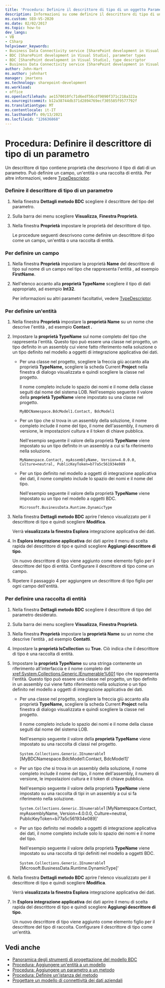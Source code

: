 ```yaml
---
title: 'Procedura: Definire il descrittore di tipo di un oggetto Parameter | Microsoft Docs'
description: Informazioni su come definire il descrittore di tipo di un parametro per un metodo nel modello BDC (Business Data Connectivity).
ms.custom: SEO-VS-2020
ms.date: 02/02/2017
ms.topic: how-to
dev_langs:
- VB
- CSharp
helpviewer_keywords:
- Business Data Connectivity service [SharePoint development in Visual Studio], type descriptor
- BDC [SharePoint development in Visual Studio], parameter types
- BDC [SharePoint development in Visual Studio], type descriptor
- Business Data Connectivity service [SharePoint development in Visual Studio], parameter types
author: John-Hart
ms.author: johnhart
manager: jmartens
ms.technology: sharepoint-development
ms.workload:
- office
ms.openlocfilehash: ae1570010fc71d6edf56cdf9090f371c218a322a
ms.sourcegitcommit: b12a38744db371d2894769ecf305585f9577792f
ms.translationtype: MT
ms.contentlocale: it-IT
ms.lasthandoff: 09/13/2021
ms.locfileid: "126636868"
---
```

# <a name="how-to-define-the-type-descriptor-of-a-parameter"></a>Procedura: Definire il descrittore di tipo di un parametro
  Un descrittore di tipo contiene proprietà che descrivono il tipo di dati di un parametro. Può definire un campo, un'entità o una raccolta di entità. Per altre informazioni, vedere [TypeDescriptor](/previous-versions/office/developer/sharepoint-2007/ms543392\(v\=office.12\)).

### <a name="to-define-the-type-descriptor-of-a-parameter"></a>Definire il descrittore di tipo di un parametro

1. Nella finestra **Dettagli metodo BDC** scegliere il descrittore del tipo del parametro.

2. Sulla barra dei menu scegliere **Visualizza**, **Finestra Proprietà**.

3. Nella finestra **Proprietà** impostare le proprietà del descrittore di tipo.

     Le procedure seguenti descrivono come definire un descrittore di tipo come un campo, un'entità o una raccolta di entità.

### <a name="to-define-a-field"></a>Per definire un campo

1. Nella finestra **Proprietà** impostare la proprietà **Name** del descrittore di tipo sul nome di un campo nel tipo che rappresenta l'entità , ad esempio **FirstName**.

2. Nell'elenco accanto alla **proprietà TypeName** scegliere il tipo di dati appropriato, ad esempio **Int32**.

     Per informazioni su altri parametri facoltativi, vedere [TypeDescriptor](/previous-versions/office/developer/sharepoint-2007/ms543392\(v\=office.12\)).

### <a name="to-define-an-entity"></a>Per definire un'entità

1. Nella finestra **Proprietà** impostare la **proprietà Name** su un nome che descrive l'entità , ad esempio **Contact .**

2. Impostare la **proprietà TypeName** sul nome completo del tipo che rappresenta l'entità. Questo tipo può essere una classe nel progetto, un tipo definito in un assembly cui viene fatto riferimento nella soluzione o un tipo definito nel modello a oggetti di integrazione applicativa dei dati.

    - Per una classe nel progetto, scegliere la freccia giù accanto alla proprietà **TypeName,** scegliere la scheda Current **Project** nella finestra di dialogo visualizzata e quindi scegliere la classe nel progetto.

         Il nome completo include lo spazio dei nomi e il nome della classe seguiti dal nome del sistema LOB. Nell'esempio seguente il valore della **proprietà TypeName** viene impostato su una classe nel progetto.

         `MyBDCNamespace.BdcModel1.Contact, BdcModel1`

    - Per un tipo che si trova in un assembly della soluzione, il nome completo include il nome del tipo, il nome dell'assembly, il numero di versione, le impostazioni cultura e il token di chiave pubblica.

         Nell'esempio seguente il valore della proprietà **TypeName** viene impostato su un tipo definito in un assembly a cui si fa riferimento nella soluzione.

         `MyNamespace.Contact, myAssemblyName, Version=4.0.0.0, Culture=neutral, PublicKeyToken=b77a5c561934e089`

    - Per un tipo definito nel modello a oggetti di integrazione applicativa dei dati, il nome completo include lo spazio dei nomi e il nome del tipo.

         Nell'esempio seguente il valore della proprietà **TypeName** viene impostato su un tipo nel modello a oggetti BDC.

         `Microsoft.BusinessData.Runtime.DynamicType`

3. Nella finestra **Dettagli metodo BDC** aprire l'elenco visualizzato per il descrittore di tipo e quindi scegliere **Modifica**.

     Verrà **visualizzata la finestra Esplora** integrazione applicativa dei dati.

4. In **Esplora integrazione applicativa** dei dati aprire il menu di scelta rapida del descrittore di tipo e quindi scegliere **Aggiungi descrittore di tipo**.

     Un nuovo descrittore di tipo viene aggiunto come elemento figlio per il descrittore del tipo di entità. Configurare il descrittore di tipo come un campo.

5. Ripetere il passaggio 4 per aggiungere un descrittore di tipo figlio per ogni campo dell'entità.

### <a name="to-define-a-collection-of-entities"></a>Per definire una raccolta di entità

1. Nella finestra **Dettagli metodo BDC** scegliere il descrittore di tipo del parametro desiderato.

2. Sulla barra dei menu scegliere **Visualizza**, **Finestra Proprietà**.

3. Nella finestra **Proprietà** impostare la **proprietà Name** su un nome che descrive l'entità , ad esempio **Contatti**.

4. Impostare la **proprietà IsCollection** su **True.** Ciò indica che il descrittore di tipo è una raccolta di entità.

5. Impostare la **proprietà TypeName** su una stringa contenente un riferimento all'interfaccia e il nome completo del <xref:System.Collections.Generic.IEnumerable%601> tipo che rappresenta l'entità. Questo tipo può essere una classe nel progetto, un tipo definito in un assembly cui viene fatto riferimento nella soluzione o un tipo definito nel modello a oggetti di integrazione applicativa dei dati.

   - Per una classe nel progetto, scegliere la freccia giù accanto alla proprietà **TypeName,** scegliere la scheda Current **Project** nella finestra di dialogo visualizzata e quindi scegliere la classe nel progetto.

      Il nome completo include lo spazio dei nomi e il nome della classe seguiti dal nome del sistema LOB.

      Nell'esempio seguente il valore della **proprietà TypeName** viene impostato su una raccolta di classi nel progetto.

      `System.Collections.Generic.IEnumerable`1 [MyBDCNamespace.BdcModel1.Contact, BdcModel1]'

   - Per un tipo che si trova in un assembly della soluzione, il nome completo include il nome del tipo, il nome dell'assembly, il numero di versione, le impostazioni cultura e il token di chiave pubblica.

      Nell'esempio seguente il valore della proprietà **TypeName** viene impostato su una raccolta di tipi in un assembly a cui si fa riferimento nella soluzione.

      `System.Collections.Generic.IEnumerable`1 [MyNamespace.Contact, myAssemblyName, Version=4.0.0.0, Culture=neutral, PublicKeyToken=b77a5c561934e089]'

   - Per un tipo definito nel modello a oggetti di integrazione applicativa dei dati, il nome completo include solo lo spazio dei nomi e il nome del tipo.

      Nell'esempio seguente il valore della proprietà **TypeName** viene impostato su una raccolta di tipi definiti nel modello a oggetti BDC.

      `System.Collections.Generic.IEnumerable`1 [Microsoft.BusinessData.Runtime.DynamicType]'

6. Nella finestra **Dettagli metodo BDC** aprire l'elenco visualizzato per il descrittore di tipo e quindi scegliere **Modifica**.

    Verrà **visualizzata la finestra Esplora** integrazione applicativa dei dati.

7. In **Esplora integrazione applicativa** dei dati aprire il menu di scelta rapida del descrittore di tipo e quindi scegliere **Aggiungi descrittore di tipo**.

    Un nuovo descrittore di tipo viene aggiunto come elemento figlio per il descrittore del tipo di raccolta. Configurare il descrittore di tipo come un'entità.

## <a name="see-also"></a>Vedi anche
- [Panoramica degli strumenti di progettazione del modello BDC](../sharepoint/bdc-model-design-tools-overview.md)
- [Procedura: Aggiungere un'entità a un modello](../sharepoint/how-to-add-an-entity-to-a-model.md)
- [Procedura: Aggiungere un parametro a un metodo](../sharepoint/how-to-add-a-parameter-to-a-method.md)
- [Procedura: Definire un'istanza del metodo](../sharepoint/how-to-define-a-method-instance.md)
- [Progettare un modello di connettività dei dati aziendali](../sharepoint/designing-a-business-data-connectivity-model.md)
